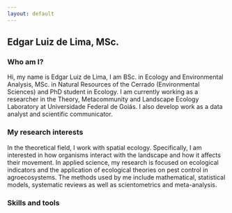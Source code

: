 ```yaml
---
layout: default
---
```


## Edgar Luiz de Lima, MSc.

### Who am I?
  Hi, my name is Edgar Luiz de Lima, I am BSc. in Ecology and Environmental Analysis, MSc. in Natural Resources of the Cerrado (Environmental Sciences) and PhD student in Ecology. 
  I am currently working as a researcher in the Theory, Metacommunity and Landscape Ecology Laboratory at Universidade Federal de Goiás. I also develop work as a data analyst and 
  scientific communicator.
  
### My research interests

  In the theoretical field, I work with spatial ecology. Specifically, I am interested in how organisms interact with the landscape and how it affects their movement. In  applied 
science, my research is focused on ecological indicators and the application of ecological theories on pest control in agroecosystems. The methods used by me include mathematical,
statistical models, systematic reviews as well as scientometrics and meta-analysis.

### Skills and tools

